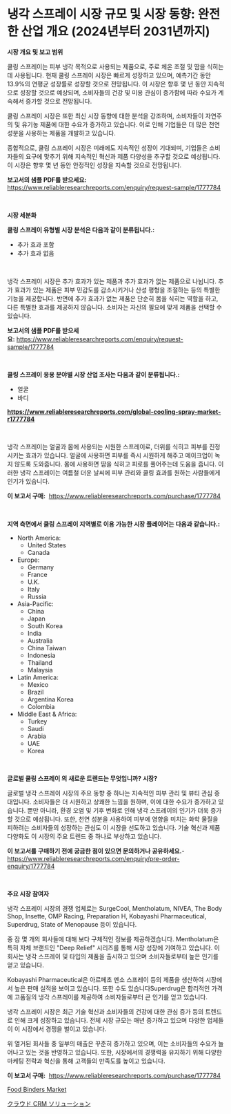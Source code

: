 <p><h1>냉각 스프레이 시장 규모 및 시장 동향: 완전한 산업 개요 (2024년부터 2031년까지)</h1></p><p><strong>시장 개요 및 보고 범위</strong></p>
<p><p>쿨링 스프레이는 피부 냉각 목적으로 사용되는 제품으로, 주로 체온 조절 및 땀을 식히는 데 사용됩니다. 현재 쿨링 스프레이 시장은 빠르게 성장하고 있으며, 예측기간 동안 13.9%의 연평균 성장률로 성장할 것으로 전망됩니다. 이 시장은 향후 몇 년 동안 지속적으로 성장할 것으로 예상되며, 소비자들의 건강 및 미용 관심이 증가함에 따라 수요가 계속해서 증가할 것으로 전망됩니다.</p><p>쿨링 스프레이 시장은 또한 최신 시장 동향에 대한 분석을 강조하며, 소비자들이 자연주의 및 유기농 제품에 대한 수요가 증가하고 있습니다. 이로 인해 기업들은 더 많은 천연 성분을 사용하는 제품을 개발하고 있습니다.</p><p>종합적으로, 쿨링 스프레이 시장은 미래에도 지속적인 성장이 기대되며, 기업들은 소비자들의 요구에 맞추기 위해 지속적인 혁신과 제품 다양성을 추구할 것으로 예상됩니다. 이 시장은 향후 몇 년 동안 안정적인 성장을 지속할 것으로 전망됩니다.</p></p>
<p><strong>보고서의 샘플 PDF를 받으세요:</strong> <a href="https://www.reliableresearchreports.com/enquiry/request-sample/1777784">https://www.reliableresearchreports.com/enquiry/request-sample/1777784</a></p>
<p>&nbsp;</p>
<p><strong>시장 세분화</strong></p>
<p><strong>쿨링 스프레이 유형별 시장 분석은 다음과 같이 분류됩니다.:</strong></p>
<p><ul><li>추가 효과 포함</li><li>추가 효과 없음</li></ul></p>
<p>&nbsp;</p>
<p><p>냉각 스프레이 시장은 추가 효과가 있는 제품과 추가 효과가 없는 제품으로 나뉩니다. 추가 효과가 있는 제품은 피부 민감도를 감소시키거나 산성 평형을 조절하는 등의 특별한 기능을 제공합니다. 반면에 추가 효과가 없는 제품은 단순히 몸을 식히는 역할을 하고, 다른 특별한 효과를 제공하지 않습니다. 소비자는 자신의 필요에 맞게 제품을 선택할 수 있습니다.</p></p>
<p><strong>보고서의 샘플 PDF를 받으세요:</strong>&nbsp;<a href="https://www.reliableresearchreports.com/enquiry/request-sample/1777784">https://www.reliableresearchreports.com/enquiry/request-sample/1777784</a></p>
<p>&nbsp;</p>
<p><strong> 쿨링 스프레이 응용 분야별 시장 산업 조사는 다음과 같이 분류됩니다.:</strong></p>
<p><ul><li>얼굴</li><li>바디</li></ul></p>
<p><strong><a href="https://www.reliableresearchreports.com/global-cooling-spray-market-r1777784">https://www.reliableresearchreports.com/global-cooling-spray-market-r1777784</a></strong></p>
<p>&nbsp;</p>
<p><p>냉각 스프레이는 얼굴과 몸에 사용되는 시원한 스프레이로, 더위를 식히고 피부를 진정시키는 효과가 있습니다. 얼굴에 사용하면 피부를 즉시 시원하게 해주고 메이크업이 녹지 않도록 도와줍니다. 몸에 사용하면 땀을 식히고 피로를 풀어주는데 도움을 줍니다. 이러한 냉각 스프레이는 여름철 더운 날씨에 피부 관리와 쿨링 효과를 원하는 사람들에게 인기가 있습니다.</p></p>
<p><strong>이 보고서 구매:</strong>&nbsp; <a href="https://www.reliableresearchreports.com/purchase/1777784">https://www.reliableresearchreports.com/purchase/1777784</a></p>
<p>&nbsp;</p>
<p><strong>지역 측면에서 쿨링 스프레이 지역별로 이용 가능한 시장 플레이어는 다음과 같습니다.:</strong></p>
<p><ul>
    <li>
        North America:
        <ul>
            <li>United States</li>
            <li>Canada</li>
        </ul>
    </li>
    <li>
        Europe:
        <ul>
            <li>Germany</li>
            <li>France</li>
            <li>U.K.</li>
            <li>Italy</li>
            <li>Russia</li>
        </ul>
    </li>
    <li>
        Asia-Pacific:
        <ul>
            <li>China</li>
            <li>Japan</li>
            <li>South Korea</li>
            <li>India</li>
            <li>Australia</li>
            <li>China Taiwan</li>
            <li>Indonesia</li>
            <li>Thailand</li>
            <li>Malaysia</li>
        </ul>
    </li>
    <li>
        Latin America:
        <ul>
            <li>Mexico</li>
            <li>Brazil</li>
            <li>Argentina Korea</li>
            <li>Colombia</li>
        </ul>
    </li>
    <li>
        Middle East & Africa:
        <ul>
            <li>Turkey</li>
            <li>Saudi</li>
            <li>Arabia</li>
            <li>UAE</li>
            <li>Korea</li>
        </ul>
    </li>
    </ul></p>
<p>&nbsp;</p>
<p><strong>글로벌 쿨링 스프레이 의 새로운 트렌드는 무엇입니까? 시장?</strong></p>
<p><p>글로벌 냉각 스프레이 시장의 주요 동향 중 하나는 지속적인 피부 관리 및 뷰티 관심 증대입니다. 소비자들은 더 시원하고 상쾌한 느낌을 원하며, 이에 대한 수요가 증가하고 있습니다. 뿐만 아니라, 환경 오염 및 기후 변화로 인해 냉각 스프레이의 인기가 더욱 증가할 것으로 예상됩니다. 또한, 천연 성분을 사용하여 피부에 영향을 미치는 화학 물질을 피하려는 소비자들의 성장하는 관심도 이 시장을 선도하고 있습니다. 기술 혁신과 제품 다양화도 이 시장의 주요 트렌드 중 하나로 부상하고 있습니다.</p></p>
<p><strong>이 보고서를 구매하기 전에 궁금한 점이 있으면 문의하거나 공유하세요.</strong>- <a href="https://www.reliableresearchreports.com/enquiry/pre-order-enquiry/1777784">https://www.reliableresearchreports.com/enquiry/pre-order-enquiry/1777784</a></p>
<p>&nbsp;</p>
<p><strong>주요 시장 참여자</strong></p>
<p><p>냉각 스프레이 시장의 경쟁 업체로는 SurgeCool, Mentholatum, NIVEA, The Body Shop, Insette, OMP Racing, Preparation H, Kobayashi Pharmaceutical, Superdrug, State of Menopause 등이 있습니다. </p><p>중 잠 몇 개의 회사들에 대해 보다 구체적인 정보를 제공하겠습니다. Mentholatum은 특히 자체 브랜드인 "Deep Relief" 시리즈를 통해 시장 성장에 기여하고 있습니다. 이 회사는 냉각 스프레이 및 타입의 제품을 출시하고 있으며 소비자들로부터 높은 인기를 얻고 있습니다.</p><p>Kobayashi Pharmaceutical은 아르페초 멘소 스프레이 등의 제품을 생산하여 시장에서 높은 판매 실적을 보이고 있습니다. 또한 수도 있습니다Superdrug은 합리적인 가격에 고품질의 냉각 스프레이를 제공하여 소비자들로부터 큰 인기를 얻고 있습니다.</p><p>냉각 스프레이 시장은 최근 기술 혁신과 소비자들의 건강에 대한 관심 증가 등의 트렌드로 인해 크게 성장하고 있습니다. 전체 시장 규모는 매년 증가하고 있으며 다양한 업체들이 이 시장에서 경쟁을 벌이고 있습니다.</p><p>위 열거된 회사들 중 일부의 매출은 꾸준히 증가하고 있으며, 이는 소비자들의 수요가 늘어나고 있는 것을 반영하고 있습니다. 또한, 시장에서의 경쟁력을 유지하기 위해 다양한 마케팅 전략과 혁신을 통해 고객들의 만족도를 높이고 있습니다.</p></p>
<p><strong>이 보고서 구매:</strong>&nbsp;&nbsp;<a href="https://www.reliableresearchreports.com/purchase/1777784">https://www.reliableresearchreports.com/purchase/1777784</a></p>
<p><p><a href="https://skillful-vermicelli-b89.notion.site/Decoding-Food-Binders-Market-Metrics-Market-Share-Trends-and-Growth-Patterns-331f5a124f2b4d769628dde3cbad447a">Food Binders Market</a></p><p><a href="https://github.com/mreklxf44233/Market-Research-Report-List-1/blob/main/128693528689.md">クラウド CRM ソリューション</a></p></p>